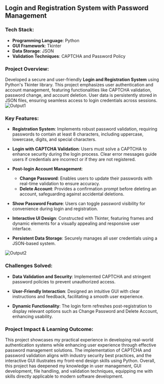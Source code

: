 ## Login and Registration System with Password Management

### Tech Stack:
- **Programming Language**: Python
- **GUI Framework**: Tkinter
- **Data Storage**: JSON
- **Validation Techniques**: CAPTCHA and Password Policy

### Project Overview:
Developed a secure and user-friendly **Login and Registration System** using Python's Tkinter library. This project emphasizes user authentication and account management, featuring functionalities like CAPTCHA validation, password change, and account deletion. User data is persistently stored in JSON files, ensuring seamless access to login credentials across sessions.
![Output1](https://github.com/user-attachments/assets/7c8f7808-6058-43c6-abb7-3858417784d8)


### Key Features:
- **Registration System**: Implements robust password validation, requiring passwords to contain at least 8 characters, including uppercase, lowercase, digits, and special characters.
  
- **Login with CAPTCHA Validation**: Users must solve a CAPTCHA to enhance security during the login process. Clear error messages guide users if credentials are incorrect or if they are not registered.
  
- **Post-login Account Management**:
  - **Change Password**: Enables users to update their passwords with real-time validation to ensure accuracy.
  - **Delete Account**: Provides a confirmation prompt before deleting an account, safeguarding against accidental deletions.
  
- **Show Password Feature**: Users can toggle password visibility for convenience during login and registration.

- **Interactive UI Design**: Constructed with Tkinter, featuring frames and dynamic elements for a visually appealing and responsive user interface.

- **Persistent Data Storage**: Securely manages all user credentials using a JSON-based system.

 
![Output2](https://github.com/user-attachments/assets/bf891b93-5b3e-4eb6-a5cc-d1621722d379)


### Challenges Solved:
- **Data Validation and Security**: Implemented CAPTCHA and stringent password policies to prevent unauthorized access.
  
- **User-Friendly Interaction**: Designed an intuitive GUI with clear instructions and feedback, facilitating a smooth user experience.
  
- **Dynamic Functionality**: The login form refreshes post-registration to display relevant options such as Change Password and Delete Account, enhancing usability.

### Project Impact & Learning Outcome:
This project showcases my practical experience in developing real-world authentication systems while enhancing user experience through effective password management solutions. The implementation of CAPTCHA and password validation aligns with industry security best practices, and the interactive GUI illustrates my front-end design skills using Python. Overall, this project has deepened my knowledge in user management, GUI development, file handling, and validation techniques, equipping me with skills directly applicable to modern software development.
